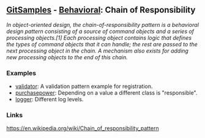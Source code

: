 ## [GitSamples](/../../tree/master) - [Behavioral](/../../tree/java-design-pattern/test/samples/behavioural): Chain of Responsibility
<cite>In object-oriented design, the chain-of-responsibility pattern is a behavioral design pattern consisting of a source of command objects and a series of processing objects.[1] Each processing object contains logic that defines the types of command objects that it can handle; the rest are passed to the next processing object in the chain. A mechanism also exists for adding new processing objects to the end of this chain. </cite>

### Examples
* [validator](validator): A validation pattern example for registration.
* [purchasepower](purchasepower): Depending on a value a different class is "responsible". 
* [logger](loggeer): Different log levels. 

### Links
https://en.wikipedia.org/wiki/Chain_of_responsibility_pattern
